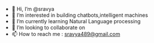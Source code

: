 - 👋 Hi, I’m @sravya
- 👀 I’m interested in building chatbots,intelligent machines
- 🌱 I’m currently learning Natural Language processing
- 💞️ I’m looking to collaborate on 
- 📫 How to reach me : sravya489@gmail.com

<!---
sravyat1/sravyat1 is a ✨ special ✨ repository because its `README.md` (this file) appears on your GitHub profile.
You can click the Preview link to take a look at your changes.
--->
